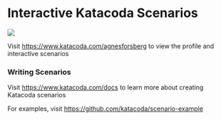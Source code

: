 # Interactive Katacoda Scenarios

[![](http://shields.katacoda.com/katacoda/agnesforsberg/count.svg)](https://www.katacoda.com/agnesforsberg "Get your profile on Katacoda.com")

Visit https://www.katacoda.com/agnesforsberg to view the profile and interactive scenarios

### Writing Scenarios
Visit https://www.katacoda.com/docs to learn more about creating Katacoda scenarios

For examples, visit https://github.com/katacoda/scenario-example
